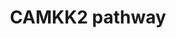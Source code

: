 ---
annotations:
- type: Disease Ontology
  value: cancer
- type: Pathway Ontology
  value: calcium/calcium-mediated signaling pathway
authors:
- Keshav
- DeSl
- Rex D A B
- Egonw
- Khanspers
- Fehrhart
- Eweitz
description: CaMKK2 is a 66â€“68-kDa serine kinase, consists of unique N- and C-terminal
  domains and a central Ser/Thr-directed kinase domain that is followed by a regulatory
  domain composed of overlapping autoinhibitory and CaM-binding regions (PMID:9335539).
  CAMKK2 is activated once calmodulin (CALM1) binds with CAAMKK2. The most well-characterized
  substrates of CaMKK2 are CaMKI, CaMKIV and AMPKÎ±. CaMKK2 phosphorylates CaMKIV,
  CaMKI and AMPKÎ± on activation loop Thr residues (Thr-200, Thr-177 and Thr-172,
  respectively), which increases their kinase activities (PMID:9822657). CaMKK2 is
  present in many areas of the brain, including the olfactory bulb, hippocampus, dentate
  gyrus, amygdala, hypothalamus, and cerebellum (PMID:9822657, 12654522). The creation
  of this pathway is described in [https://pubmed.ncbi.nlm.nih.gov/33136287/ Najar
  et al].
last-edited: 2022-02-26
organisms:
- Homo sapiens
redirect_from:
- /index.php/Pathway:WP4874
- /instance/WP4874
schema-jsonld:
- '@context': https://schema.org/
  '@id': https://wikipathways.github.io/pathways/WP4874.html
  '@type': Dataset
  creator:
    '@type': Organization
    name: WikiPathways
  description: CaMKK2 is a 66â€“68-kDa serine kinase, consists of unique N- and C-terminal
    domains and a central Ser/Thr-directed kinase domain that is followed by a regulatory
    domain composed of overlapping autoinhibitory and CaM-binding regions (PMID:9335539).
    CAMKK2 is activated once calmodulin (CALM1) binds with CAAMKK2. The most well-characterized
    substrates of CaMKK2 are CaMKI, CaMKIV and AMPKÎ±. CaMKK2 phosphorylates CaMKIV,
    CaMKI and AMPKÎ± on activation loop Thr residues (Thr-200, Thr-177 and Thr-172,
    respectively), which increases their kinase activities (PMID:9822657). CaMKK2
    is present in many areas of the brain, including the olfactory bulb, hippocampus,
    dentate gyrus, amygdala, hypothalamus, and cerebellum (PMID:9822657, 12654522).
    The creation of this pathway is described in [https://pubmed.ncbi.nlm.nih.gov/33136287/
    Najar et al].
  keywords:
  - ''
  - 'GDH1 '
  - MTOR
  - Laminar shear stress
  - Betulinic acid
  - FOXO3A
  - CTSE
  - CD28
  - MAPK1
  - MT1
  - CHRM3
  - MAP1LC3B
  - SLCO3A1
  - CREB1
  - ATP1B2
  - STIM1
  - RELA
  - CCND2
  - SLC25A21
  - RASGRP1
  - Protein
  - MAMDC2
  - EPOR
  - 'TBC1D4 '
  - CALM1
  - INN
  - CXCL11
  - Ramipril
  - FASN
  - EP300
  - Hypoxia
  - HDCA4
  - ERMAP
  - TSC2
  - IRGC
  - GALNT9
  - CDH1
  - PLAC8
  - SELL
  - Glyceollin
  - Bupivacaine
  - GIT1
  - Isorhamnetin
  - CAMKK2
  - ICAM1
  - Caulerpin
  - TBXT
  - SPIRE1
  - PCK2
  - CCL5
  - IRS-1
  - MAP1LC3A
  - GATM
  - AKT
  - PARP1
  - VCAM1
  - 'NOS3 '
  - ARHGEF7
  - SPINT1
  - CCR9
  - PPAP2A
  - CCNE1
  - DRP1
  - CYB5R3
  - TRPV4
  - MID1
  - Withdrawal of essential amino acids
  - CRTC2
  - FAM20C
  - RHD
  - TSPAN33
  - SFI1
  - NRF2
  - S100A8
  - AQP1
  - Quercetin
  - WDR35
  - OASL
  - RPS6
  - RHAG
  - 'PAK1 '
  - AHSP
  - NOS1
  - KDR
  - KLF1
  - Hydrogen sulphide
  - FIS1
  - SREBF1
  - NEDD4L
  - Pulsed electric field
  - ACACA
  - PFKFB2
  - Apigenin
  - Theasinensins
  - TSPAN8
  - CAMK4
  - HMBS
  - SLC2A4
  - TSC1
  - Metabolites
  - 'SIRT1 '
  - ASNS
  - HK2
  - Estrogen
  - IL15
  - FAM132a
  - MAPK3
  - NFATC2
  - SQSTM1
  - RPTOR
  - HK1
  - MS4A3
  - ATP10D
  - Eugenol
  - CDC25A
  - MX2
  - SMC1
  - ULK1
  - GCK
  - HIF1A
  - CCND1
  - IFI44L
  - KEAP1
  - Ca2+
  - Oxytocin
  - WFS1
  - MAF
  - Poly unsaturated fatty acids
  - RAC1
  - CAMK1
  - NLRP1
  - HFE
  - SLC38A5
  - PRKCA
  - PFKFB3
  - PRKAA2
  - TNF
  - Homocysteine sulfinic acid
  - ABCA1
  - TREM3
  - TMEM176B
  - Adropin
  - RPS6KB1
  - CPOX
  - EIF4EBP1
  - SLC2A1
  - 'MAPK14 '
  - HMOX1
  - CAR1
  license: CC0
  name: CAMKK2 pathway
seo: CreativeWork
title: CAMKK2 pathway
wpid: WP4874
---